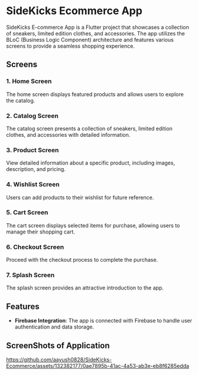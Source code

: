 # SideKicks Ecommerce App
  

SideKicks E-commerce App is a Flutter project that showcases a collection of sneakers, limited edition clothes, and accessories. The app utilizes the BLoC (Business Logic Component) architecture and features various screens to provide a seamless shopping experience.

## Screens

### 1. Home Screen
The home screen displays featured products and allows users to explore the catalog.

### 2. Catalog Screen
The catalog screen presents a collection of sneakers, limited edition clothes, and accessories with detailed information.

### 3. Product Screen
View detailed information about a specific product, including images, description, and pricing.

### 4. Wishlist Screen
Users can add products to their wishlist for future reference.

### 5. Cart Screen
The cart screen displays selected items for purchase, allowing users to manage their shopping cart.

### 6. Checkout Screen
Proceed with the checkout process to complete the purchase.

### 7. Splash Screen
The splash screen provides an attractive introduction to the app.

## Features

- **Firebase Integration**: The app is connected with Firebase to handle user authentication and data storage.

## ScreenShots of Application


https://github.com/aayush0828/SideKicks-Ecommerce/assets/132382177/0ae7895b-41ac-4a53-ab3e-eb8f6285edda


